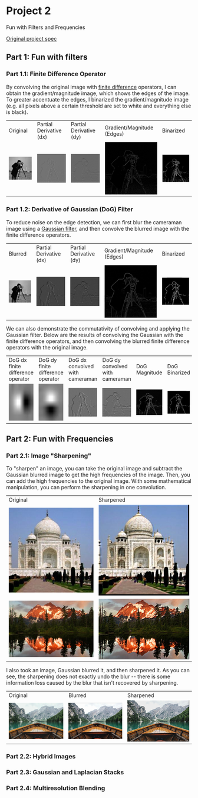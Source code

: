 # Project 2

Fun with Filters and Frequencies

[Original project spec](https://inst.eecs.berkeley.edu/~cs180/fa24/hw/proj2/index.html)

## Part 1: Fun with filters

### Part 1.1: Finite Difference Operator

By convolving the original image with [finite difference](https://en.wikipedia.org/wiki/Finite_difference) operators,
I can obtain the gradient/magnitude image, which shows the edges of the image. To greater accentuate the edges,
I binarized the gradient/magnitude image (e.g. all pixels above a certain threshold are set to white and everything
else is black).

<table>
    <tr>
        <td>Original</td>
        <td>Partial Derivative (dx)</td>
        <td>Partial Derivative (dy)</td>
        <td>Gradient/Magnitude (Edges)</td>
        <td>Binarized</td>
    </tr>
    <tr>
        <td><img src="assets/part1/1/cameraman.jpg"></td>
        <td><img src="assets/part1/1/cameraman_dx.jpg"></td>
        <td><img src="assets/part1/1/cameraman_dy.jpg"></td>
        <td><img src="assets/part1/1/cameraman_magnitude.jpg"></td>
        <td><img src="assets/part1/1/cameraman_binarized.jpg"></td>
    </tr>
</table>

### Part 1.2: Derivative of Gaussian (DoG) Filter

To reduce noise on the edge detection, we can first blur the cameraman image using a [Gaussian filter](https://en.wikipedia.org/wiki/Gaussian_blur), and then convolve the blurred image with the finite difference operators.

<table>
    <tr>
        <td>Blurred</td>
        <td>Partial Derivative (dx)</td>
        <td>Partial Derivative (dy)</td>
        <td>Gradient/Magnitude (Edges)</td>
        <td>Binarized</td>
    </tr>
    <tr>
        <td><img src="assets/part1/2/blurred_cameraman.jpg"></td>
        <td><img src="assets/part1/2/blurred_dx.jpg"></td>
        <td><img src="assets/part1/2/blurred_dy.jpg"></td>
        <td><img src="assets/part1/2/blurred_magnitude.jpg"></td>
        <td><img src="assets/part1/2/blurred_binarized.jpg"></td>
    </tr>
</table>

We can also demonstrate the commutativity of convolving and applying the Gaussian filter. Below are the results of convolving the Gaussian with the finite difference operators, and then convolving the blurred finite difference operators with the original image.

<table>
    <tr>
        <td>DoG dx finite difference operator</td>
        <td>DoG dy finite difference operator</td>
        <td>DoG dx convolved with cameraman</td>
        <td>DoG dy convolved with cameraman</td>
        <td>DoG Magnitude</td>
        <td>DoG Binarized</td>
    </tr>
    <tr>
        <td><img src="assets/part1/2/dog_dx.jpg" height="100" width="auto"></td>
        <td><img src="assets/part1/2/dog_dy.jpg" height="100" width="auto"></td>
        <td><img src="assets/part1/2/dog_dx_cameraman.jpg"></td>
        <td><img src="assets/part1/2/dog_dy_cameraman.jpg"></td>
        <td><img src="assets/part1/2/dog_magnitude.jpg"></td>
        <td><img src="assets/part1/2/dog_binarized.jpg"></td>
    </tr>
</table>

## Part 2: Fun with Frequencies

### Part 2.1: Image "Sharpening"

To "sharpen" an image, you can take the original image and subtract the Gaussian blurred image to get the high frequencies of the image. Then, you can add the high frequencies to the original image. With some mathematical manipulation, you can perform the sharpening in one convolution.

<table>
    <tr>
        <td>Original</td>
        <td>Sharpened</td>
    </tr>
    <tr>
        <td><img src="assets/part2/1/taj.jpg"></td>
        <td><img src="assets/part2/1/taj_sharpened.jpg"></td>
    </tr>
    <tr>
        <td><img src="assets/part2/1/landscape.jpg"></td>
        <td><img src="assets/part2/1/landscape_sharpened.jpg"></td>
    </tr>
</table>

I also took an image, Gaussian blurred it, and then sharpened it. As you can see, the sharpening does not exactly undo the blur -- there is some information loss caused by the blur that isn't recovered by sharpening.

<table>
    <tr>
        <td>Original</td>
        <td>Blurred</td>
        <td>Sharpened</td>
    </tr>
    <tr>
        <td><img src="assets/part2/1/canoe.jpg"></td>
        <td><img src="assets/part2/1/canoe_blurred.jpg"></td>
        <td><img src="assets/part2/1/canoe_sharpened.jpg"></td>
    </tr>
</table>

### Part 2.2: Hybrid Images

### Part 2.3: Gaussian and Laplacian Stacks

### Part 2.4: Multiresolution Blending

